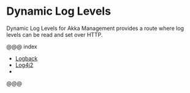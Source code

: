 # Dynamic Log Levels

Dynamic Log Levels for Akka Management provides a route where log levels can be read and set over HTTP.

@@@ index

* [Logback](logback.md)
* [Log4j2](log4j2.md)
* 
@@@
